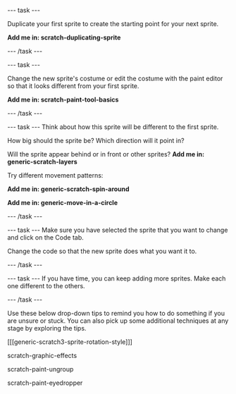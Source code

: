 

--- task ---

Duplicate your first sprite to create the starting point for your next sprite.

**Add me in: scratch-duplicating-sprite**

--- /task ---

--- task ---

Change the new sprite's costume or edit the costume with the paint editor so that it looks different from your first sprite. 

**Add me in: scratch-paint-tool-basics**


--- /task ---

--- task ---
Think about how this sprite will be different to the first sprite. 

How big should the sprite be? 
Which direction will it point in?

Will the sprite appear behind or in front or other sprites?
**Add me in: generic-scratch-layers**

Try different movement patterns: 

**Add me in: generic-scratch-spin-around**

**Add me in: generic-move-in-a-circle**

--- /task ---


--- task ---
Make sure you have selected the sprite that you want to change and click on the Code tab.

Change the code so that the new sprite does what you want it to.

--- /task ---

--- task ---
If you have time, you can keep adding more sprites. Make each one different to the others. 

--- /task ---

Use these below drop-down tips to remind you how to do something if you are unsure or stuck. You can also pick up some additional techniques at any stage by exploring the tips.

[[[generic-scratch3-sprite-rotation-style]]]


scratch-graphic-effects

scratch-paint-ungroup

scratch-paint-eyedropper

